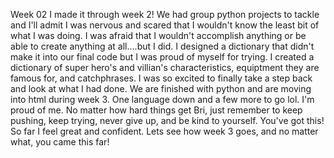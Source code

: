 Week 02
I made it through week 2! We had group python projects to tackle and I'll admit I was nervous and scared that I wouldn't know the least bit of what I was doing. I was afraid that I wouldn't accomplish anything or be able to create anything at all....but I did. I designed a dictionary that didn't make it into our final code but I was proud of myself for trying. I created a dictionary of super hero's and villian's characteristics, equiptment they are famous for, and catchphrases. I was so excited to finally take a step back and look at what I had done. We are finished with python and are moving into html during week 3. One language down and a few more to go lol. I'm proud of me. No matter how hard things get Bri, just remember to keep pushing, keep trying, never give up, and be kind to yourself. You've got this! So far I feel great and confident. Lets see how week 3 goes, and no matter what, you came this far!